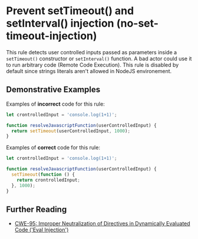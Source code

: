 # Prevent setTimeout() and setInterval() injection (no-set-timeout-injection)

This rule detects user controlled inputs passed as parameters inside a `setTimeout()` constructor or `setInterval()` function. A bad actor could use it to run arbitrary code (Remote Code Execution). This rule is disabled by default since strings literals aren't allowed in NodeJS environement.

## Demonstrative Examples

Examples of **incorrect** code for this rule:

```js
let crontrolledInput = 'console.log(1+1)';

function resolveJavascriptFunction(userControlledInput) {
  return setTimeout(userControlledInput, 1000);
}
```

Examples of **correct** code for this rule:

```js
let crontrolledInput = 'console.log(1+1)';

function resolveJavascriptFunction(userControlledInput) {
  setTimeout(function () {
    return crontrolledInput;
  }, 1000);
}
```

## Further Reading

- [CWE-95: Improper Neutralization of Directives in Dynamically Evaluated Code ('Eval Injection')](https://cwe.mitre.org/data/definitions/95.html)
